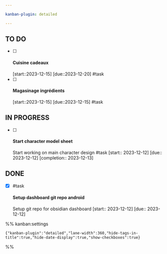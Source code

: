 ```yaml
---

kanban-plugin: detailed

---
```


## TO DO

- [ ] <h4>Cuisine cadeaux</h4> [start::2023-12-15] [due::2023-12-20] #task
- [ ] <h4>Magasinage ingrédients</h4> [start::2023-12-15] [due::2023-12-15] #task


## IN PROGRESS

- [ ] <h4>Start character model sheet</h4>Start working on main character design #task  [start:: 2023-12-12]  [due:: 2023-12-12]  [completion:: 2023-12-13]


## DONE

- [x] #task <h4>Setup dashboard git repo android </h4>Setup git repo for obsidian dashboard  [start:: 2023-12-12]  [due:: 2023-12-12]




%% kanban:settings
```
{"kanban-plugin":"detailed","lane-width":360,"hide-tags-in-title":true,"hide-date-display":true,"show-checkboxes":true}
```
%%